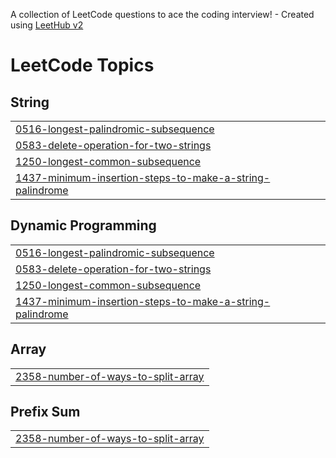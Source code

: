 A collection of LeetCode questions to ace the coding interview! - Created using [LeetHub v2](https://github.com/arunbhardwaj/LeetHub-2.0)
<!---LeetCode Topics Start-->
# LeetCode Topics
## String
|  |
| ------- |
| [0516-longest-palindromic-subsequence](https://github.com/nitinsahu2003/LeetCode/tree/master/0516-longest-palindromic-subsequence) |
| [0583-delete-operation-for-two-strings](https://github.com/nitinsahu2003/LeetCode/tree/master/0583-delete-operation-for-two-strings) |
| [1250-longest-common-subsequence](https://github.com/nitinsahu2003/LeetCode/tree/master/1250-longest-common-subsequence) |
| [1437-minimum-insertion-steps-to-make-a-string-palindrome](https://github.com/nitinsahu2003/LeetCode/tree/master/1437-minimum-insertion-steps-to-make-a-string-palindrome) |
## Dynamic Programming
|  |
| ------- |
| [0516-longest-palindromic-subsequence](https://github.com/nitinsahu2003/LeetCode/tree/master/0516-longest-palindromic-subsequence) |
| [0583-delete-operation-for-two-strings](https://github.com/nitinsahu2003/LeetCode/tree/master/0583-delete-operation-for-two-strings) |
| [1250-longest-common-subsequence](https://github.com/nitinsahu2003/LeetCode/tree/master/1250-longest-common-subsequence) |
| [1437-minimum-insertion-steps-to-make-a-string-palindrome](https://github.com/nitinsahu2003/LeetCode/tree/master/1437-minimum-insertion-steps-to-make-a-string-palindrome) |
## Array
|  |
| ------- |
| [2358-number-of-ways-to-split-array](https://github.com/nitinsahu2003/LeetCode/tree/master/2358-number-of-ways-to-split-array) |
## Prefix Sum
|  |
| ------- |
| [2358-number-of-ways-to-split-array](https://github.com/nitinsahu2003/LeetCode/tree/master/2358-number-of-ways-to-split-array) |
<!---LeetCode Topics End-->